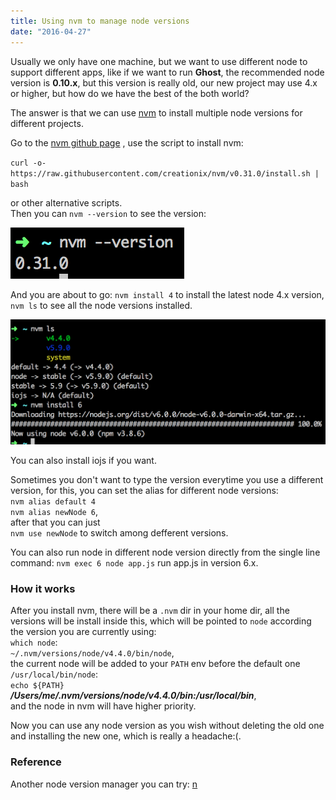 ```yaml
---
title: Using nvm to manage node versions
date: "2016-04-27"
---
```


Usually we only have one machine, but we want to use different node to support different apps, like if we want to run **Ghost**, the recommended node version is __0.10.x__, but this version is really old, our new project may use 4.x or higher, but how do we have the best of the both world?

The answer is that we can use [nvm](https://github.com/creationix/nvm) to install multiple node versions for different projects.

Go to the [nvm github page](https://github.com/creationix/nvm) , use the script to install nvm:

`curl -o- https://raw.githubusercontent.com/creationix/nvm/v0.31.0/install.sh | bash`
  
or other alternative scripts.  
Then you can `nvm --version` to see the version:

![nvm version](../assets/images/2016/04/Screen-Shot-2016-04-27-at-5-59-26-PM.png)

And you are about to go: 
`nvm install 4` to install the latest node 4.x version,  
`nvm ls` to see all the node versions installed.

![nvm ls](../assets/images/2016/04/Screen-Shot-2016-04-27-at-5-58-44-PM-1.png)

You can also install iojs if you want.

Sometimes you don't want to type the version everytime you use a different version, for this, you can set the alias for different node versions:  
`nvm alias default 4`  
`nvm alias newNode 6`,   
after that you can just  
`nvm use newNode` to switch among defferent versions.

You can also run node in different node version directly from the single line command: 
`nvm exec 6 node app.js` run app.js in version 6.x.

### How it works

After you install nvm, there will be a `.nvm` dir in your home dir, all the versions will be install inside this, which will be pointed to `node` according the version you are currently using:  
`which node`:  
`~/.nvm/versions/node/v4.4.0/bin/node`,   
the current node will be added to your `PATH` env before the default one `/usr/local/bin/node`:  
`echo ${PATH}`  
**_/Users/me/.nvm/versions/node/v4.4.0/bin:/usr/local/bin_**,   
and the node in nvm will have higher priority.

Now you can use any node version as you wish without deleting the old one and installing the new one, which is really a headache:(.

### Reference  

Another node version manager you can try: [n](https://github.com/tj/n)
